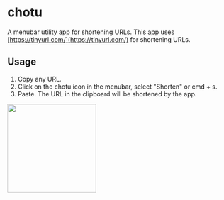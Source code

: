 # chotu

A menubar utility app for shortening URLs. This app uses [https://tinyurl.com/](https://tinyurl.com/) for shortening URLs.

## Usage
1. Copy any URL.
2. Click on the chotu icon in the menubar, select "Shorten" or cmd + s.
3. Paste. The URL in the clipboard will be shortened by the app.

<img src="https://i.imgur.com/ziyCpHe.png" height = 200>
